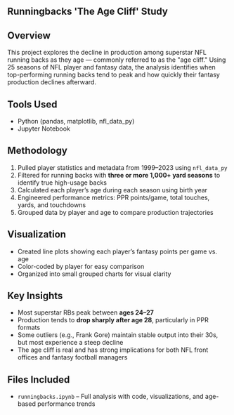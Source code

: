 ## Runningbacks 'The Age Cliff' Study

## Overview
This project explores the decline in production among superstar NFL running backs as they age — commonly referred to as the "age cliff." Using 25 seasons of NFL player and fantasy data, the analysis identifies when top-performing running backs tend to peak and how quickly their fantasy production declines afterward.

## Tools Used
- Python (pandas, matplotlib, nfl_data_py)
- Jupyter Notebook

## Methodology
1. Pulled player statistics and metadata from 1999–2023 using `nfl_data_py`
2. Filtered for running backs with **three or more 1,000+ yard seasons** to identify true high-usage backs
3. Calculated each player’s age during each season using birth year
4. Engineered performance metrics: PPR points/game, total touches, yards, and touchdowns
5. Grouped data by player and age to compare production trajectories

## Visualization
- Created line plots showing each player’s fantasy points per game vs. age
- Color-coded by player for easy comparison
- Organized into small grouped charts for visual clarity

## Key Insights
- Most superstar RBs peak between **ages 24–27**
- Production tends to **drop sharply after age 28**, particularly in PPR formats
- Some outliers (e.g., Frank Gore) maintain stable output into their 30s, but most experience a steep decline
- The age cliff is real and has strong implications for both NFL front offices and fantasy football managers

## Files Included
- `runningbacks.ipynb` – Full analysis with code, visualizations, and age-based performance trends

